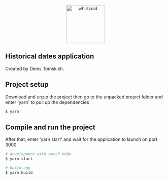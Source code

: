 <p align="center">
  <a href="https://github.com/whirlvoid" target="blank"><img src="https://avatars.githubusercontent.com/u/151503257?v=4" width="120" alt="whirlvoid" /></a>
</p>

## Historical dates application

Created by Denis Tomskikh.

## Project setup

Download and unzip the project then go to the unpacked project folder and enter 'yarn' to pull up the dependencies


```bash
$ yarn
```

## Compile and run the project

After that, enter 'yarn start' and wait for the application to launch on port 3000

```bash
# development with watch mode
$ yarn start

# build app
$ yarn build
```

